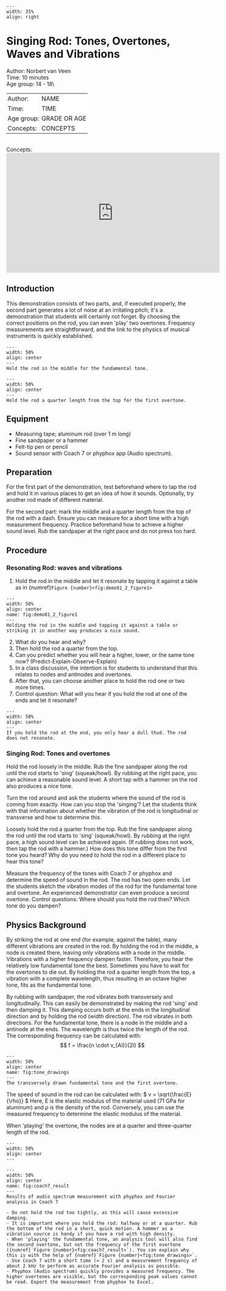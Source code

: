 ```{figure} ../../figures/busy.png
---
width: 35%
align: right
```

# Singing Rod: Tones, Overtones, Waves and Vibrations 


Author: Norbert van Veen\
Time:	 10 minutes\
Age group:	14 - 18\
<table style="width: 100%; border-collapse: collapse; border: none;">
    <tr style="background-color: white;"> 
        <td style="text-align: left; padding: 3px; border: none;">Author:</td>
        <td style="text-align: left; padding: 3px; border: none;">NAME</td>
    </tr>
    <tr style="background-color: white;">
        <td style="text-align: left; padding: 3px; border: none;">Time:</td>
        <td style="text-align: left; padding: 3px; border: none;">TIME</td>
    </tr>
    <tr style="background-color: white;">
        <td style="text-align: left; padding: 3px; border: none;">Age group:</td>
        <td style="text-align: left; padding: 3px; border: none;">GRADE OR AGE</td>
    </tr>
    <tr style="background-color: white;">
        <td style="text-align: left; padding: 3px; border: none;">Concepts:</td>
        <td style="text-align: left; padding: 3px; border: none;">CONCEPTS</td>
    </tr>
</table><br>
Concepts:	

<iframe width="560" height="315" src="https://www.youtube.com/embed/ni2hIB_J7vQ?si=P3MzNVL-vzd1Y5q5" title="YouTube video player" frameborder="0" allow="accelerometer; autoplay; clipboard-write; encrypted-media; gyroscope; picture-in-picture; web-share" referrerpolicy="strict-origin-when-cross-origin" allowfullscreen></iframe>

## Introduction
This demonstration consists of two parts, and, if executed properly, the second part generates a lot of noise at an irritating pitch; it's a demonstration that students will certainly not forget. By choosing the correct positions on the rod, you can even 'play' two overtones. Frequency measurements are straightforward, and the link to the physics of musical instruments is quickly established.

```{figure} demo81_1_figure1.jpg
---
width: 50%
align: center 
---
Hold the rod in the middle for the fundamental tone.
```


```{figure} demo81_1_figure2.png
---
width: 50%
align: center 
---
Hold the rod a quarter length from the top for the first overtone.
```

## Equipment
- Measuring tape; aluminum rod (over 1 m long)
- Fine sandpaper or a hammer
- Felt-tip pen or pencil
- Sound sensor with Coach 7 or phyphox app (Audio spectrum).

## Preparation
For the first part of the demonstration, test beforehand where to tap the rod and hold it in various places to get an idea of how it sounds. Optionally, try another rod made of different material.

For the second part: mark the middle and a quarter length from the top of the rod with a dash. Ensure you can measure for a short time with a high measurement frequency. Practice beforehand how to achieve a higher sound level. Rub the sandpaper at the right pace and do not press too hard.

## Procedure
### Resonating Rod: waves and vibrations
1. Hold the rod in the middle and let it resonate by tapping it against a table as in {numref}`Figure {number}<fig:demo81_2_figure1>`

```{figure} demo81_2_figure1.JPG
---
width: 50%
align: center 
name: fig:demo81_2_figure1
---
Holding the rod in the middle and tapping it against a table or striking it in another way produces a nice sound.
```


2. What do you hear and why?
3. Then hold the rod a quarter from the top.
4. Can you predict whether you will hear a higher, lower, or the same tone now? (Predict-Explain-Observe-Explain)
5. In a class discussion, the intention is for students to understand that this relates to nodes and antinodes and overtones.
6. After that, you can choose another place to hold the rod one or two more times.
7. Control question: What will you hear if you hold the rod at one of the ends and let it resonate? 
```{figure} demo81_2_figure2.JPG
---
width: 50%
align: center 
---
If you hold the rod at the end, you only hear a dull thud. The rod does not resonate.
```

### Singing Rod: Tones and overtones
Hold the rod loosely in the middle. Rub the fine sandpaper along the rod until the rod starts to 'sing' (squeak/howl). By rubbing at the right pace, you can achieve a reasonable sound level. A short tap with a hammer on the rod also produces a nice tone.

Turn the rod around and ask the students where the sound of the rod is coming from exactly.
How can you stop the 'singing'? Let the students think with that information about whether the vibration of the rod is longitudinal or transverse and how to determine this.

Loosely hold the rod a quarter from the top. Rub the fine sandpaper along the rod until the rod starts to 'sing' (squeak/howl). By rubbing at the right pace, a high sound level can be achieved again. (If rubbing does not work, then tap the rod with a hammer.)
How does this tone differ from the first tone you heard?
Why do you need to hold the rod in a different place to hear this tone?

Measure the frequency of the tones with Coach 7 or phyphox and determine the speed of sound in the rod. The rod has two open ends.
Let the students sketch the vibration modes of the rod for the fundamental tone and overtone.
An experienced demonstrator can even produce a second overtone. Control questions: Where should you hold the rod then? Which tone do you dampen?

## Physics Background
By striking the rod at one end (for example, against the table), many different vibrations are created in the rod. By holding the rod in the middle, a node is created there, leaving only vibrations with a node in the middle. Vibrations with a higher frequency dampen faster. Therefore, you hear the relatively low fundamental tone the best. Sometimes you have to wait for the overtones to die out.
By holding the rod a quarter length from the top, a vibration with a complete wavelength, thus resulting in an octave higher tone, fits as the fundamental tone.

By rubbing with sandpaper, the rod vibrates both transversely and longitudinally. This can easily be demonstrated by making the rod 'sing' and then damping it. This damping occurs both at the ends in the longitudinal direction and by holding the rod (width direction). The rod vibrates in both directions.
For the fundamental tone, there is a node in the middle and a antinode at the ends. The wavelength is thus twice the length of the rod. The corresponding frequency can be calculated with:
$$
f = \frac{n \cdot v_{Al}}{2l}
$$

```{figure} demo81_1_figure3.JPG
---
width: 50%
align: center 
name: fig:tone_drawings
---
The transversely drawn fundamental tone and the first overtone.
```

The speed of sound in the rod can be calculated with: $ v = \sqrt{\frac{E}{\rho}} $
Here, E is the elastic modulus of the material used (71 GPa for aluminum) and ρ is the density of the rod. Conversely, you can use the measured frequency to determine the elastic modulus of the material.

When 'playing' the overtone, the nodes are at a quarter and three-quarter length of the rod.

```{figure} demo81_1_figure4a.jpg
---
width: 50%
align: center 
---
```

```{figure} demo81_1_figure4b.png
---
width: 50%
align: center 
name: fig:coach7_result
---
Results of audio spectrum measurement with phyphox and Fourier analysis in Coach 7 
```


```{tip}
- Do not hold the rod too tightly, as this will cause excessive damping.
- It is important where you hold the rod: halfway or at a quarter. Rub the bottom of the rod in a short, quick motion. A hammer as a vibration source is handy if you have a rod with high density. 
- When 'playing' the fundamental tone, an analysis tool will also find the second overtone, but not the frequency of the first overtone ({numref}`Figure {number}<fig:coach7_result>`). You can explain why this is with the help of {numref}`Figure {number}<fig:tone_drawings>`.
- Use Coach 7 with a short time (≈ 2 s) and a measurement frequency of about 2 kHz to perform as accurate Fourier analysis as possible.
- Phyphox (Audio spectrum) quickly provides a measured frequency. The higher overtones are visible, but the corresponding peak values cannot be read. Export the measurement from phyphox to Excel.

